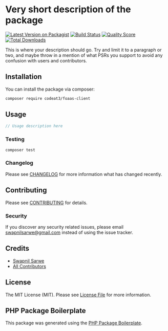 # Very short description of the package

[![Latest Version on Packagist](https://img.shields.io/packagist/v/codeat3/foaas-client.svg?style=flat-square)](https://packagist.org/packages/codeat3/foaas-client)
[![Build Status](https://img.shields.io/travis/codeat3/foaas-client/master.svg?style=flat-square)](https://travis-ci.org/codeat3/foaas-client)
[![Quality Score](https://img.shields.io/scrutinizer/g/codeat3/foaas-client.svg?style=flat-square)](https://scrutinizer-ci.com/g/codeat3/foaas-client)
[![Total Downloads](https://img.shields.io/packagist/dt/codeat3/foaas-client.svg?style=flat-square)](https://packagist.org/packages/codeat3/foaas-client)

This is where your description should go. Try and limit it to a paragraph or two, and maybe throw in a mention of what PSRs you support to avoid any confusion with users and contributors.

## Installation

You can install the package via composer:

```bash
composer require codeat3/foaas-client
```

## Usage

``` php
// Usage description here
```

### Testing

``` bash
composer test
```

### Changelog

Please see [CHANGELOG](CHANGELOG.md) for more information what has changed recently.

## Contributing

Please see [CONTRIBUTING](CONTRIBUTING.md) for details.

### Security

If you discover any security related issues, please email swapnilsarwe@gmail.com instead of using the issue tracker.

## Credits

- [Swapnil Sarwe](https://github.com/codeat3)
- [All Contributors](../../contributors)

## License

The MIT License (MIT). Please see [License File](LICENSE.md) for more information.

## PHP Package Boilerplate

This package was generated using the [PHP Package Boilerplate](https://laravelpackageboilerplate.com).